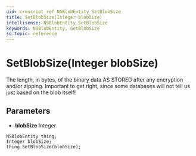 ```yaml
---
uid: crmscript_ref_NSBlobEntity_SetBlobSize
title: SetBlobSize(Integer blobSize)
intellisense: NSBlobEntity.SetBlobSize
keywords: NSBlobEntity, GetBlobSize
so.topic: reference
---
```


# SetBlobSize(Integer blobSize)

The length, in bytes, of the binary data AS STORED after any encryption and/or zipping. Important to get right, since some databases will not tell us just based on the blob itself!

## Parameters

* **blobSize** Integer

```crmscript
NSBlobEntity thing;
Integer blobSize;
thing.SetBlobSize(blobSize);
```

